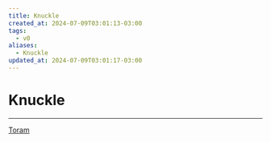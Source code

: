 ```yaml
---
title: Knuckle
created_at: 2024-07-09T03:01:13-03:00
tags:
  - v0
aliases:
  - Knuckle
updated_at: 2024-07-09T03:01:17-03:00
---
```

# Knuckle
---

[Toram](_draft/2024/07/2024-07-06-Toram.md)